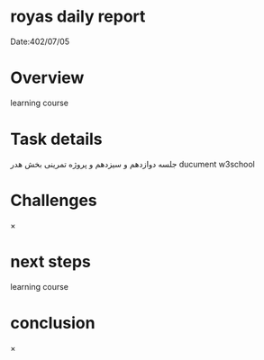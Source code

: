 #  royas daily report
Date:402/07/05

# Overview
learning course 

# Task details
جلسه دوازدهم و سیزدهم 
و پروژه تمرینی بخش هدر 
ducument w3school
# Challenges
×
# next steps
learning course

# conclusion
×
